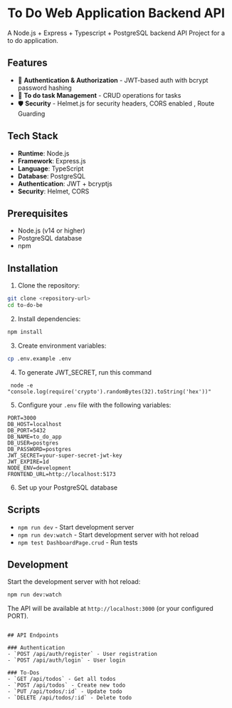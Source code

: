 # To Do Web Application Backend API

A Node.js + Express + Typescript + PostgreSQL backend API Project for a to do application.

## Features

- 🔐 **Authentication & Authorization** - JWT-based auth with bcrypt password hashing
- 📝 **To do task Management** - CRUD operations for tasks
- 🛡️ **Security** - Helmet.js for security headers, CORS enabled , Route Guarding



## Tech Stack

- **Runtime**: Node.js
- **Framework**: Express.js
- **Language**: TypeScript
- **Database**: PostgreSQL
- **Authentication**: JWT + bcryptjs
- **Security**: Helmet, CORS

## Prerequisites

- Node.js (v14 or higher)
- PostgreSQL database
- npm

## Installation

1. Clone the repository:
```bash
git clone <repository-url>
cd to-do-be
```

2. Install dependencies:
```bash
npm install
```

3. Create environment variables:
```bash
cp .env.example .env
```

4. To generate JWT_SECRET, run this command
 ```
  node -e "console.log(require('crypto').randomBytes(32).toString('hex'))"  
 ```

5. Configure your `.env` file with the following variables:
```env
PORT=3000
DB_HOST=localhost
DB_PORT=5432
DB_NAME=to_do_app
DB_USER=postgres
DB_PASSWORD=postgres
JWT_SECRET=your-super-secret-jwt-key
JWT_EXPIRE=1d
NODE_ENV=development
FRONTEND_URL=http://localhost:5173
```

6. Set up your PostgreSQL database

## Scripts

- `npm run dev` - Start development server
- `npm run dev:watch` - Start development server with hot reload
- `npm test DashboardPage.crud` - Run tests

## Development

Start the development server with hot reload:

```bash
npm run dev:watch
```

The API will be available at `http://localhost:3000` (or your configured PORT).

```

## API Endpoints

### Authentication
- `POST /api/auth/register` - User registration
- `POST /api/auth/login` - User login

### To-Dos
- `GET /api/todos` - Get all todos
- `POST /api/todos` - Create new todo
- `PUT /api/todos/:id` - Update todo
- `DELETE /api/todos/:id` - Delete todo
